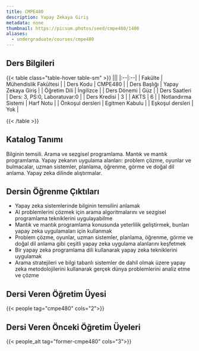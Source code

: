 ```yaml
---
title: CMPE480
description: Yapay Zekaya Giriş
metadata: none
thumbnail: https://picsum.photos/seed/cmpe480/1400
aliases:
  - undergraduate/courses/cmpe480
---
```



## Ders Bilgileri

<!-- prettier-ignore-start -->
{{< table class="table-hover table-sm" >}}
|||
|:--|:--|
| Fakülte | Mühendislik Fakültesi |
| Ders Kodu | CMPE480 |
| Ders Başlığı | Yapay Zekaya Giriş |
| Öğretim Dili | İngilizce |
| Ders Dönemi | Güz |
| Ders Saatleri | Ders: 3, PS:0, Laboratuvar:0 |
| Ders Kredisi | 3 |
| AKTS | 6 |
| Notlandırma Sistemi | Harf Notu |
| Önkoşul dersleri | Egitmen Kabulu |
| Eşkoşul dersleri | Yok |

{{< /table >}}
<!-- prettier-ignore-end -->

## Katalog Tanımı

Bilginin temsili. Arama ve sezgisel programlama. Mantık ve mantık programlama. Yapay zekanın uygulama alanları: problem çözme, oyunlar ve bulmacalar, uzman sistemler, planlama, öğrenme, görme ve doğal dil anlama. Yapay zeka dilinde alıştırmalar.

## Dersin Öğrenme Çıktıları

- Yapay zeka sistemlerinde bilginin temsilini anlamak
- AI problemlerini çözmek için arama algoritmalarını ve sezgisel programlama tekniklerini uygulayabilme
- Mantık ve mantık programlama konusunda yeterlilik geliştirmek, bunları yapay zeka uygulamaları için kullanmak
- Problem çözme, oyunlar, uzman sistemler, planlama, öğrenme, görme ve doğal dil anlama gibi çeşitli yapay zeka uygulama alanlarını keşfetmek
- Bir yapay zeka programlama dili kullanarak yapay zeka tekniklerini uygulamak
- Arama stratejileri ve bilgi tabanlı sistemler de dahil olmak üzere yapay zeka metodolojilerini kullanarak gerçek dünya problemlerini analiz etme ve çözme

## Dersi Veren Öğretim Üyesi

{{< people tag="cmpe480" cols="2">}}

## Dersi Veren Önceki Öğretim Üyeleri

{{< people_alt tag="former-cmpe480" cols="3">}}